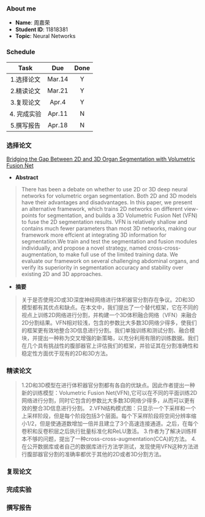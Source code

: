 ### About me
* **Name**: 周嘉荣
* **Student ID**: 11818381  
* **Topic**: Neural Networks

### Schedule

| Task | Due | Done |
| :--:| :--: | :--: |
| 1.选择论文 | Mar.14 | Y |
| 2.精读论文 | Mar.21 | Y |
| 3.复现论文 | Apr.4 | Y |
| 4. 完成实验 | Apr.11 | N |
| 5.撰写报告 | Apr.18 | N |

### 选择论文
[Bridging the Gap Between 2D and 3D Organ Segmentation with Volumetric Fusion Net](Bridging.pdf)

* **Abstract**
> There has been a debate on whether to use 2D or 3D deep neural networks for volumetric organ segmentation. Both 2D and 3D models have their advantages and disadvantages. In this paper, we present an alternative framework, which trains 2D networks on different view-points for segmentation, and builds a 3D Volumetric Fusion Net (VFN) to fuse the 2D segmentation results. VFN is relatively shallow and contains much fewer parameters than most 3D networks, making our framework more effcient at integrating 3D information for
segmentation.We train and test the segmentation and fusion modules individually, and propose a novel strategy, named cross-cross-augmentation, to make full use of the limited training data. We evaluate our framework on several challenging abdominal organs, and
verify its superiority in segmentation accuracy and stability over existing 2D and 3D approaches.

* **摘要**
> 关于是否使用2D或3D深度神经网络进行体积器官分割存在争议。2D和3D模型都有其优点和缺点。在本文中，我们提出了一个替代框架，它在不同的视点上训练2D网络进行分割，并构建一个3D体积融合网络（VFN）来融合2D分割结果。VFN相对较浅，包含的参数比大多数3D网络少得多，使我们的框架更有效地整合3D信息进行分割。我们单独训练和测试分割、融合模块，并提出一种称为交叉增强的新策略，以充分利用有限的训练数据。我们在几个具有挑战性的腹部器官上评估我们的框架，并验证其在分割准确性和稳定性方面优于现有的2D和3D方法。

### 精读论文
> 1.2D和3D模型在进行体积器官分割都有各自的优缺点。因此作者提出一种新的训练模型：Volumetric Fusion Net(VFN),它可以在不同的平面训练2D网络进行分割，同时它包含的参数比大多数3D网络少得多，从而可以更有效的整合3D信息进行分割。
2.VFN结构模式图：只显示一个下采样和一个上采样阶段，但是每个阶段包括3个层面。每个下采样阶段将空间分辨率缩小1/2，但是使通道数增加一倍并且建立了3个高速连接通道。之后，在每个卷积和反卷积层之后执行批量标准化和ReLU激活。
3.作者为了解决训练样本不够的问题，提出了一种cross-cross-augmentation(CCA)的方法。
4.在公开数据库或者自己的数据库进行方法学测试，发现使用VFN这种方法进行腹部器官分割的准确率都优于其他的2D或者3D分割方法。

### 复现论文

### 完成实验

### 撰写报告
